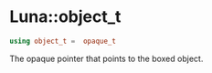 # Luna::object_t

```c++
using object_t =  opaque_t
```

The opaque pointer that points to the boxed object. 


